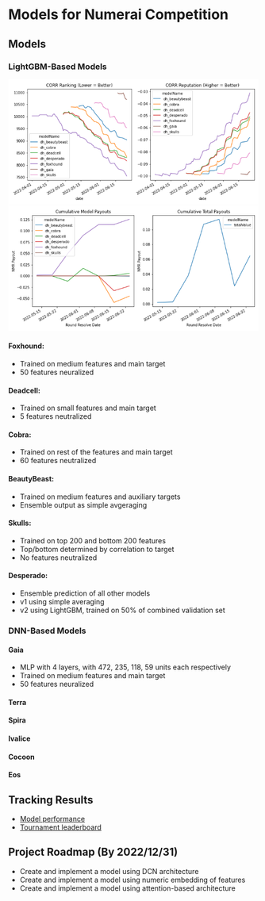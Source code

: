 # Models for Numerai Competition

## Models
### **LightGBM-Based Models**

<img width="706" alt="image" src="https://raw.githubusercontent.com/hiydavid/numerai-models/main/plots/CorrRankPlots.png">
<img width="706" alt="image" src="https://raw.githubusercontent.com/hiydavid/numerai-models/main/plots/PayoutPlots.png">

#### Foxhound: 
* Trained on medium features and main target
* 50 features neuralized

#### Deadcell: 
* Trained on small features and main target
* 5 features neutralized

#### Cobra: 
* Trained on rest of the features and main target
* 60 features neutralized

#### BeautyBeast: 
* Trained on medium features and auxiliary targets
* Ensemble output as simple avgeraging

#### Skulls:
* Trained on top 200 and bottom 200 features
* Top/bottom determined by correlation to target
* No features neutralized

#### Desperado: 
* Ensemble prediction of all other models
* v1 using simple averaging
* v2 using LightGBM, trained on 50% of combined validation set

### DNN-Based Models

#### Gaia
* MLP with 4 layers, with 472, 235, 118, 59 units each respectively
* Trained on medium features and main target
* 50 features neuralized

#### Terra 
#### Spira
#### Ivalice
#### Cocoon
#### Eos


## Tracking Results
* [Model performance](https://numer.ai/models)
* [Tournament leaderboard](https://numer.ai/tournament)

## Project Roadmap (By 2022/12/31)
* Create and implement a model using DCN architecture
* Create and implement a model using numeric embedding of features
* Create and implement a model using attention-based architecture
